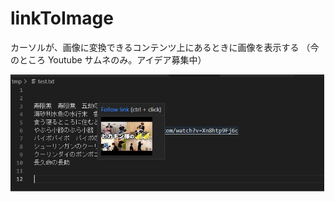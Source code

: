 # linkToImage

カーソルが、画像に変換できるコンテンツ上にあるときに画像を表示する
（今のところ Youtube サムネのみ。アイデア募集中）

![example](https://github.com/AtsukiImamura/linkToImage/blob/image/images/example.png?raw=true)
